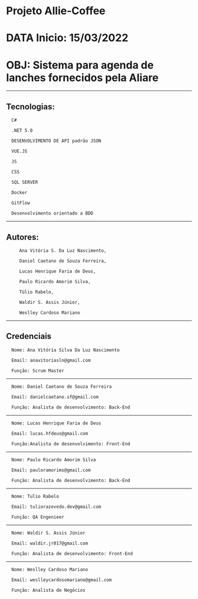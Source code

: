# Projeto Allie-Coffee
# DATA Inicio: 15/03/2022
# OBJ: Sistema para agenda de lanches fornecidos pela Aliare
_____________________
Tecnologias:
---------------------

      C#

      .NET 5.0

      DESENVOLVIMENTO DE API padrão JSON 

      VUE.JS

      JS 

      CSS

      SQL SERVER

      Docker

      GitFlow
      
      Desenvolvimento orientado a BDD

_____________________
Autores: 
---------------------

         Ana Vitória S. Da Luz Nascimento,

         Daniel Caetano de Souza Ferreira, 
         
         Lucas Henrique Faria de Deus, 
         
         Paulo Ricardo Amorim Silva, 
         
         Túlio Rabelo, 
         
         Waldir S. Assis Júnior, 
         
         Weslley Cardoso Mariano
         
_____________________
Credenciais
---------------------
      Nome: Ana Vitória Silva Da Luz Nascimento

      Email: anavitoriasln@gmail.com

      Função: Scrum Master

---------------------
      Nome: Daniel Caetano de Souza Ferreira
      
      Email: danielcaetano.sf@gmail.com
      
      Função: Analista de desenvolvimento: Back-End

---------------------
      Nome: Lucas Henrique Faria de Deus
      
      Email: lucas.hfdeus@gmail.com
      
      Função:Analista de desenvolvimento: Front-End

---------------------
      Nome: Paulo Ricardo Amorim Silva
      
      Email: pauloramorims@gmail.com
      
      Função: Analista de desenvolvimento: Back-End

---------------------
      Nome: Tulio Rabelo
      
      Email: tuliorazevedo.dev@gmail.com
      
      Função: QA Engenieer 

---------------------
      Nome: Waldir S. Assis Júnior
      
      Email: waldir.jr017@gmail.com
      
      Função: Analista de desenvolvimento: Front-End

---------------------
      Nome: Weslley Cardoso Mariano
      
      Email: weslleycardosomariano@gmail.com
      
      Função: Analista de Negócios
